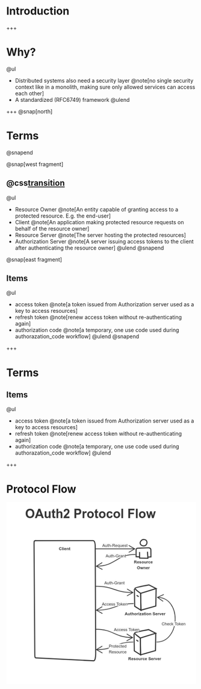 # Introduction

+++

# Why?

@ul
- Distributed systems also need a security layer @note[no single security context like in a monolith, making sure only allowed services can access each other]
- A standardized (RFC6749) framework
@ulend

+++
@snap[north]
# Terms
@snapend

@snap[west fragment]
## @css[transition](Players)

@ul

- Resource Owner @note[An entity capable of granting access to a protected resource. E.g. the end-user]
- Client @note[An application making protected resource requests on behalf of the resource owner]
- Resource Server @note[The server hosting the protected resources]
- Authorization Server @note[A server issuing access tokens to the client after authenticating the resource owner]
@ulend
@snapend

@snap[east fragment]
## Items

@ul
- access token @note[a token issued from Authorization server used as a key to access resources]
- refresh token @note[renew access token without re-authenticating again]
- authorization code @note[a temporary, one use code used during authorazation_code workflow]
@ulend
@snapend

+++ 
# Terms

## Items
@ul
- access token @note[a token issued from Authorization server used as a key to access resources]
- refresh token @note[renew access token without re-authenticating again]
- authorization code @note[a temporary, one use code used during authorazation_code workflow]
@ulend

+++

# Protocol Flow
![Protocol flow](assets/img/abstract%20OAuth2%20protocol%20flow.png)

